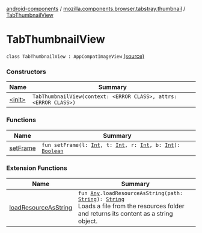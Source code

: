[android-components](../../index.md) / [mozilla.components.browser.tabstray.thumbnail](../index.md) / [TabThumbnailView](./index.md)

# TabThumbnailView

`class TabThumbnailView : AppCompatImageView` [(source)](https://github.com/mozilla-mobile/android-components/blob/master/components/browser/tabstray/src/main/java/mozilla/components/browser/tabstray/thumbnail/TabThumbnailView.kt#L12)

### Constructors

| Name | Summary |
|---|---|
| [&lt;init&gt;](-init-.md) | `TabThumbnailView(context: <ERROR CLASS>, attrs: <ERROR CLASS>)` |

### Functions

| Name | Summary |
|---|---|
| [setFrame](set-frame.md) | `fun setFrame(l: `[`Int`](https://kotlinlang.org/api/latest/jvm/stdlib/kotlin/-int/index.html)`, t: `[`Int`](https://kotlinlang.org/api/latest/jvm/stdlib/kotlin/-int/index.html)`, r: `[`Int`](https://kotlinlang.org/api/latest/jvm/stdlib/kotlin/-int/index.html)`, b: `[`Int`](https://kotlinlang.org/api/latest/jvm/stdlib/kotlin/-int/index.html)`): `[`Boolean`](https://kotlinlang.org/api/latest/jvm/stdlib/kotlin/-boolean/index.html) |

### Extension Functions

| Name | Summary |
|---|---|
| [loadResourceAsString](../../mozilla.components.support.test.file/kotlin.-any/load-resource-as-string.md) | `fun `[`Any`](https://kotlinlang.org/api/latest/jvm/stdlib/kotlin/-any/index.html)`.loadResourceAsString(path: `[`String`](https://kotlinlang.org/api/latest/jvm/stdlib/kotlin/-string/index.html)`): `[`String`](https://kotlinlang.org/api/latest/jvm/stdlib/kotlin/-string/index.html)<br>Loads a file from the resources folder and returns its content as a string object. |
